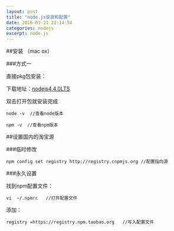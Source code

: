 ```yaml
---
layout: post
title: "node.js安装和配置"
date: 2016-03-21 22:14:54
categories: nodejs
excerpt: node.js
---
```


##安装 （mac ox）

###方式一

直接pkg包安装：

下载地址：[nodejs4.4.0LTS](https://nodejs.org/en/)

双击打开包就安装完成

    node -v  //查看node版本
  
    npm -v  //查看npm版本
  
##设置国内的淘宝源

###临时修改

    npm config set registry http://registry.cnpmjs.org //配置指向源
    
###永久设置

找到npm配置文件：

    vi  ~/.npmrc   //打开配置文件

添加：
  
    registry =https://registry.npm.taobao.org   //写入配置文件
    



